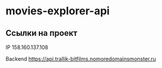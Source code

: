# movies-explorer-api

## Ссылки на проект

IP 158.160.137.108

Backend https://api.trallik-bitfilms.nomoredomainsmonster.ru
